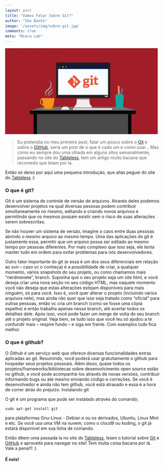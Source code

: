 ```yaml
---
layout: post
title: "Vamos Falar Sobre Git?"
author: "Ike Banto"
image: '/assets/img/sobre-git.jpg'
comments: true
meta: "Niara Lab"
---
```


![Sobre Git](/assets/img/sobre-git.jpg  "Sobre Git")



>Eu pretendia no meu primeiro post, falar um pouco sobre o [Git](https://git-scm.com/) e sobre o [GitHub](https://github.com), seria um post de o que é cada um e como usar... Mas como eu sempre dou uma olhada em alguns sites semanalmente, passando no site do [Tableless](https://tableless.com.br/), tem um artigo muito bacana que recomedo que leiam por la.

Então só deixo por aqui uma pequena introdução, que alias peguei do site do [Tableless](https://tableless.com.br/) :)

### O que é git?

Git é um sistema de controle de versão de arquivos. Através deles podemos desenvolver projetos na qual diversas pessoas podem contribuir simultaneamente no mesmo, editando e criando novos arquivos e permitindo que os mesmos possam existir sem o risco de suas alterações serem sobrescritas.

Se não houver um sistema de versão, imagine o caos entre duas pessoas abrindo o mesmo arquivo ao mesmo tempo. Uma das aplicações do git é justamente essa, permitir que um arquivo possa ser editado ao mesmo tempo por pessoas diferentes. Por mais complexo que isso seja, ele tenta manter tudo em ordem para evitar problemas para nós desenvolvedores.

Outro fator importante do git (e essa é um dos seus diferenciais em relação ao svn – caso vc o conheça) é a possibilidade de criar, a qualquer momento, vários snapshots do seu projeto, ou como chamamos mais “nerdmenete”, branch. Suponha que o seu projeto seja um site html, e você deseja criar uma nova seção no seu código HTML, mas naquele momento você não deseja que estas alterações estejam disponíveis para mais ninguém, só para você. Isso é, você quer alterar o projeto (incluindo vários arquivos nele), mas ainda não quer que isso seja tratado como “oficial” para outras pessoas, então vc cria um branch (como se fosse uma cópia espelho) e então trabalha apenas nesse branch, até acertar todos os detalhes dele. Após isso, você pode fazer um merge de volta do seu branch até o projeto original. Veja bem, se tudo isso que você leu só ajudou a te confundir mais – respire fundo – e siga em frente. Com exemplos tudo fica melhor.

### O que é github?

O Github é um serviço web que oferece diversas funcionalidades extras aplicadas ao git. Resumindo, você poderá usar gratuitamente o github para hospedar seus projetos pessoais. Além disso, quase todos os projetos/frameworks/bibliotecas sobre desenvolvimento open source estão no github, e você pode acompanhá-los através de novas versões, contribuir informando bugs ou até mesmo enviando código e correções. Se você é desenvolvedor e ainda não tem github, você está atrasado e essa é a hora de correr atrás do prejuízo.
Instalando git

O git é um programa que pode ser instalado através do comando; 

	sudo apt-get install git 

para plataformas Gnu-Linux - Debian e ou os derivados, Ubuntu, Linux Mint e etc. Se você usa uma VM na nuvem, como o cloud9 ou koding, o git já estará disponível em sua linha de comando.

Então dêem uma passada la no site do  [Tableless](https://tableless.com.br/tudo-que-voce-queria-saber-sobre-git-e-github-mas-tinha-vergonha-de-perguntar/), leiam o tutorial sobre [Git](https://git-scm.com/) e [GitHub](https://github.com) e aproveite para navegar no site! Tem muita coisa bacana por lá. Vale a pena!!! :)

#### É nois!
